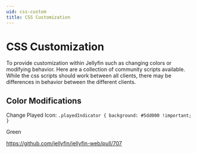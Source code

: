 ```yaml
---
uid: css-custom
title: CSS Customization
---
```


# CSS Customization

To provide customization within Jellyfin such as changing colors or modifying behavior. Here are a collection of community scripts available. While the css scripts should work between all clients, there may be differences in behavior between the different clients. 

## Color Modifications
Change Played Icon: `.playedIndicator { background: #5dd000 !important; }`


Green



https://github.com/jellyfin/jellyfin-web/pull/707

